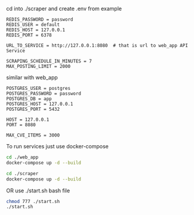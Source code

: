 cd into ./scraper and create .env from example
~~~
REDIS_PASSWORD = password
REDIS_USER = default
REDIS_HOST = 127.0.0.1
REDIS_PORT = 6378

URL_TO_SERVICE = http://127.0.0.1:8080  # that is url to web_app API Service

SCRAPING_SCHEDULE_IN_MINUTES = 7
MAX_POSTING_LIMIT = 2000
~~~

similar with web_app
~~~
POSTGRES_USER = postgres
POSTGRES_PASSWORD = password
POSTGRES_DB = app
POSTGRES_HOST = 127.0.0.1
POSTGRES_PORT = 5432

HOST = 127.0.0.1
PORT = 8080

MAX_CVE_ITEMS = 3000
~~~

To run services just use docker-compose
~~~bash
cd ./web_app
docker-compose up -d --build
~~~
~~~bash
cd ./scraper
docker-compose up -d --build
~~~

OR use ./start.sh bash file
~~~bash
chmod 777 ./start.sh
./start.sh
~~~